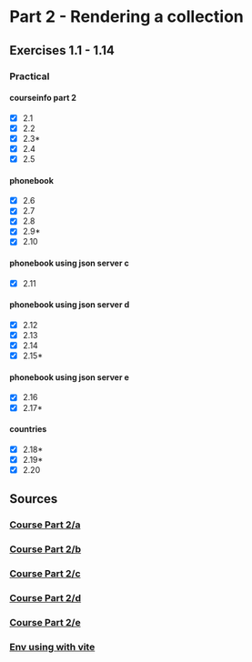 # Part 2 - Rendering a collection

## Exercises 1.1 - 1.14

### Practical
#### courseinfo part 2
- [x] 2.1
- [x] 2.2
- [x] 2.3*
- [x] 2.4
- [x] 2.5
#### phonebook
- [x] 2.6
- [x] 2.7
- [x] 2.8
- [x] 2.9*
- [x] 2.10
#### phonebook using json server c
- [x] 2.11
#### phonebook using json server d
- [x] 2.12
- [x] 2.13
- [x] 2.14
- [x] 2.15*
#### phonebook using json server e
- [x] 2.16
- [x] 2.17*
#### countries
- [x] 2.18*
- [x] 2.19*
- [x] 2.20

## Sources
### [Course Part 2/a](https://fullstackopen.com/en/part1/introduction_to_react)
### [Course Part 2/b](https://fullstackopen.com/en/part2/forms)
### [Course Part 2/c](https://fullstackopen.com/en/part2/getting_data_from_server)
### [Course Part 2/d](https://fullstackopen.com/en/part2/altering_data_in_server)
### [Course Part 2/e](https://fullstackopen.com/en/part2/adding_styles_to_react_app)

### [Env using with vite](https://vite.dev/guide/env-and-mode)